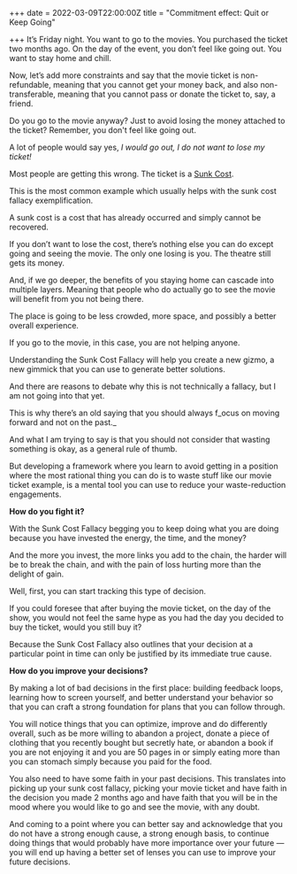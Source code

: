 +++
date = 2022-03-09T22:00:00Z
title = "Commitment effect: Quit or Keep Going"

+++
It’s Friday night. You want to go to the movies. You purchased the ticket two months ago. On the day of the event, you don’t feel like going out. You want to stay home and chill.

Now, let’s add more constraints and say that the movie ticket is non-refundable, meaning that you cannot get your money back, and also non-transferable, meaning that you cannot pass or donate the ticket to, say, a friend.

Do you go to the movie anyway? Just to avoid losing the money attached to the ticket? Remember, you don't feel like going out.

A lot of people would say yes, _I would go out, I do not want to lose my ticket!_

Most people are getting this wrong. The ticket is a [Sunk Cost](https://en.wikipedia.org/wiki/Sunk_cost).

This is the most common example which usually helps with the sunk cost fallacy exemplification.

A sunk cost is a cost that has already occurred and simply cannot be recovered.

If you don’t want to lose the cost, there’s nothing else you can do except going and seeing the movie. The only one losing is you. The theatre still gets its money.

And, if we go deeper, the benefits of you staying home can cascade into multiple layers. Meaning that people who do actually go to see the movie will benefit from you not being there.

The place is going to be less crowded, more space, and possibly a better overall experience.

If you go to the movie, in this case, you are not helping anyone.

Understanding the Sunk Cost Fallacy will help you create a new gizmo, a new gimmick that you can use to generate better solutions.

And there are reasons to debate why this is not technically a fallacy, but I am not going into that yet.

This is why there’s an old saying that you should always f_ocus on moving forward and not on the past._

And what I am trying to say is that you should not consider that wasting something is okay, as a general rule of thumb.

But developing a framework where you learn to avoid getting in a position where the most rational thing you can do is to waste stuff like our movie ticket example, is a mental tool you can use to reduce your waste-reduction engagements.

**How do you fight it?**

With the Sunk Cost Fallacy begging you to keep doing what you are doing because you have invested the energy, the time, and the money?

And the more you invest, the more links you add to the chain, the harder will be to break the chain, and with the pain of loss hurting more than the delight of gain.

Well, first, you can start tracking this type of decision.

If you could foresee that after buying the movie ticket, on the day of the show, you would not feel the same hype as you had the day you decided to buy the ticket, would you still buy it?

Because the Sunk Cost Fallacy also outlines that your decision at a particular point in time can only be justified by its immediate true cause.

**How do you improve your decisions?**

By making a lot of bad decisions in the first place: building feedback loops, learning how to screen yourself, and better understand your behavior so that you can craft a strong foundation for plans that you can follow through.

You will notice things that you can optimize, improve and do differently overall, such as be more willing to abandon a project, donate a piece of clothing that you recently bought but secretly hate, or abandon a book if you are not enjoying it and you are 50 pages in or simply eating more than you can stomach simply because you paid for the food.

You also need to have some faith in your past decisions. This translates into picking up your sunk cost fallacy, picking your movie ticket and have faith in the decision you made 2 months ago and have faith that you will be in the mood where you would like to go and see the movie, with any doubt.

And coming to a point where you can better say and acknowledge that you do not have a strong enough cause, a strong enough basis, to continue doing things that would probably have more importance over your future — you will end up having a better set of lenses you can use to improve your future decisions.